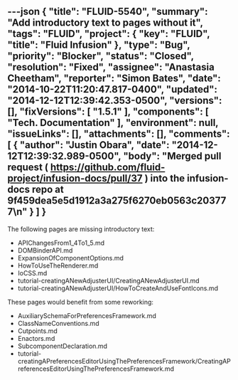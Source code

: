 ---json
{
  "title": "FLUID-5540",
  "summary": "Add introductory text to pages without it",
  "tags": "FLUID",
  "project": {
    "key": "FLUID",
    "title": "Fluid Infusion"
  },
  "type": "Bug",
  "priority": "Blocker",
  "status": "Closed",
  "resolution": "Fixed",
  "assignee": "Anastasia Cheetham",
  "reporter": "Simon Bates",
  "date": "2014-10-22T11:20:47.817-0400",
  "updated": "2014-12-12T12:39:42.353-0500",
  "versions": [],
  "fixVersions": [
    "1.5.1"
  ],
  "components": [
    "Tech. Documentation"
  ],
  "environment": null,
  "issueLinks": [],
  "attachments": [],
  "comments": [
    {
      "author": "Justin Obara",
      "date": "2014-12-12T12:39:32.989-0500",
      "body": "Merged pull request ( <https://github.com/fluid-project/infusion-docs/pull/37> ) into the infusion-docs repo at 9f459dea5e5d1912a3a275f6270eb0563c203777\n"
    }
  ]
}
---
The following pages are missing introductory text:

* APIChangesFrom1\_4To1\_5.md
* DOMBinderAPI.md
* ExpansionOfComponentOptions.md
* HowToUseTheRenderer.md
* IoCSS.md
* tutorial-creatingANewAdjusterUI/CreatingANewAdjusterUI.md
* tutorial-creatingANewAdjusterUI/HowToCreateAndUseFontIcons.md

These pages would benefit from some reworking:

* AuxiliarySchemaForPreferencesFramework.md
* ClassNameConventions.md
* Cutpoints.md
* Enactors.md
* SubcomponentDeclaration.md
* tutorial-creatingAPreferencesEditorUsingThePreferencesFramework/CreatingAPreferencesEditorUsingThePreferencesFramework.md

        